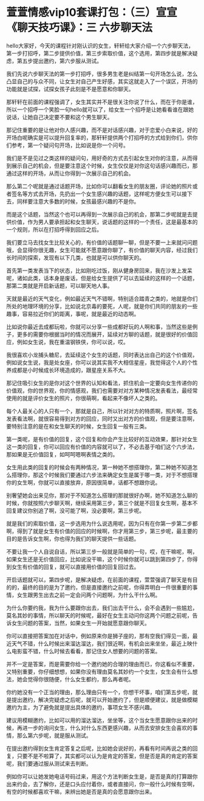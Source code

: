 # 萱萱情感vip10套课打包：（三）宣宣《聊天技巧课》：三 六步聊天法

hello大家好，今天的课程针对刚认识的女生，轩轩给大家介绍一个六步聊天法，第一步打招呼，第二步提供价值，第三步索取价值，这个选用，第四步就是解决疑虑，第五步提出邀约，第六步服从测试。

我们先说六步聊天法的第一步打招呼，很多男生老是纠结第一句开场怎么说，怎么凸显自己的与众不同，让女生对自己产生好感，其实这就走入了一个误区，开场的功能就是试探，试探女孩子此刻是不是愿意和你聊天。

那轩轩在前面的课程强调了，女生其实并不是很关注你说了什么，而在于你是谁，所以一个招呼一个笑脸一句hello就可以了，给女生一个招呼是让她看看谁在跟她说话，让她自己决定要不要和这个男生聊天。

那记住重要的是让他对你人感兴趣，而不是对话感兴趣，对于恋爱小白来说，好的开场白呢确实是可以提升回复率的，那轩轩提供两个打招呼的方式给到你们，供你们参考，第一个疑问句开场，比如说是你一个问号。

我们是不是见过之类这样的疑问句，用好奇的方式去引起女生对你的注意，从而得到展示自己的机会，但是要注意这个时候，女生仅仅是对你这句话感兴趣而已，那通过这样的开场，从而让你得到一次展示自己的机会。

那么第二个呢就是通过话题开场，比如你可以翻看女生的朋友圈，评论她的照片或者签名等方式去开场，先扔出一个女生感兴趣的话题，这样呢方便女生可以接下去，同样要注意大多数的时候，女孩最感兴趣的不是你。

而是这个话题，当然这个也可以再得到一次展示自己的机会，那第二步呢就是去提供价值，作为男人要承担起和女生聊天，说话题的这样的一个责任，这是最基本的一个规则，所以在打招呼得到回应之后。

我们要立马去找女生比较关心的，有价值的话题聊一聊，但是不要一上来就问问题哦，会显得你很无趣，女生可能就不愿意跟你聊了，有价值的聊天内容，经过我们长时间的探索，发现有以下几类，也就是可以供你聊天的。

首先第一类发表当下的状态，比如刚吃过饭，刚从健身房回来，我在沙发上发呆呢，诸如此类，话本身是废话，但是给女生提供了可以去延续的这样的一个话题，那第二类就是开启新话题，可以聊天地人事。

天就是最近的天气变化，例如最近天气不错啊，特别适合踏青之类的，地就是你们所处的地理环境的分享，比如说北京毒的要死，人呢，就是你们共同的朋友的一些趣事，容易拉近你们的距离，事呢，就是最近的动态啊。

比如说你最近去成都玩啦，你就可以分享一些成都好玩的人啊和事，当然这些是例子，更多的需要你根据当时的情况而展开，延续对方聊的话题，就是很好的价值回应，例如女生说，我在重温钢铁侠，你可以说，哎。

我很喜欢小龙捕头糖尼，去延续这个女生的话题，同时表达出自己的这个价值观，例如说女生说，我是处女座，你可以说其实我不大相信星座，我觉得这个人的个性养成都是小时候成长环境造成的，跟星座关系不大。

那记住吸引女生的是你对这个世界的认知和看法，抓住机会一定要向女生传递你的价值观，你的世界观，你的情感观，我们也需要对对方某种情况发表看法，最经常使用的就是评价女生的照片，你很萌啊，看起来不像坏人之类的。

每个人最关心的人只有一个，那就是自己，所以针对对方的特质啊，照片啊，签名发表看法啊，就很容易得到对方的回应，同时又出对方的价值观，但是要注意啊，要特别注意的是在和女生聊天的时候，女生回复一般有三类。

第一类呢，是有价值的回复，这个回复和你会产生比较好的互动效果，那针对女生这一类的回复，你可以回应有价值的内容就可以了，不必去基于咱们这个六步法，那如果是无价值回复，如呵呵嗯啊表情之类的。

女生用此类的回复的时候会有两种情况，第一种她不想搭理你，第二种她不知道怎么搭理你，那这个时候我们要通过六步法来确定女生是属于哪一类，对于不想搭理你的女生啊，你就可以直接放弃，原因很简单，话都不想跟你说。

别奢望她会出来见你，那对于不知道怎么搭理的那就很好办啊，她不知道怎么聊的时候，你就按照六步聊天啊，继续采用第三步，第三个就是不回复女生啊，基本不回复建议你别追了啊，没可能了啊，没必要啊，第三步呢。

就是我们的索取价值，这一步选用为什么说选用呢，因为只有在你第一步第二步都啊，得到了就是女生有价值的回应的时候啊，你才用第三步，第三步呢，最主要的目的是告诉女生啊，你也得为我们的聊天提供一些话题。

不要让我一个人自说自话，所以第三步一般就是简单的一句，哎，在干嘛呢，啊，如果女生还是无价值回应，比如说没干嘛，这个时候你就可以跳到第四步了，你得到女生有价值的回复，就可以直接用价值的回复回过去。

开启话题就可以，第四步呢，是解决疑虑，在前面的课程，萱萱强调了聊天是有目的的，最终的目的是为了邀约，但是直接邀约之前呢，你得弄明白一件很重要的事情，女生跟男生出去之前一定会问两个问题啊，为什么干什么啊。

为什么你要约我，我为什么要跟你出去，我们出去干什么，会不会遇到一些尴尬，莫名其妙的事情，所以聊天的时候呢，最好在女生主动问你这两个问题之前呢，告诉女生问题的答案，当然，如果女生一开始就愿意跟你聊天。

你可以直接把答案加在对话中，例如原来你是狮子座的，那有空我们得见一面，最近天气不错，什么时候出来溜达溜达，我们很近啊，有机会出来坐坐，最近上映什么电影蛮不错，什么时候去看看，那记住女人想要的问题的答案。

并不一定是答案，而是需要你给一个邀约她的合理的理由而已，你这看似不重要，又特别重要，你仔细想想，如果你没有理由莫名其妙约一个女生，女生会有什么想法，她会觉得你很随便，什么女生都约，那么再者呢。

你约她没有一个正当的理由，那么理由只有一个，你想干坏事，咱们第五步呢，就是提出邀约，解决完疑虑之后呢，就可以开始邀约了，但是顺便建议，就是做模糊邀约为主，为了避免就是提出具体的邀约，事项女生不感兴趣。

建议用模糊邀约，比如可以用的溜达溜达，坐坐等，这个当女生愿意跟你出来的时候，再进一步的询问女生，什么对什么东西更感兴趣，从而去安排女生会喜欢的事情，那么第六步呢，就是服从测试。

在提出邀约得到女生肯定答复之后呢，比如她会说好的，再看有时间再说之类的回复，只要不是不啦算了，其实都可以认为是肯定的答案，但是否是真的肯定的答案呢，我们要通过服从测试来去判断。

例如你可以让她发她电话号码过来，用这个方法判断女生是，是否是真的打算跟你出来约会，去了解你，还是口头应付着你，或者直接问，你一般什么时候有空啊，有空的时候都喜欢干嘛，来辨出她是否是真的会愿意跟你出来。

